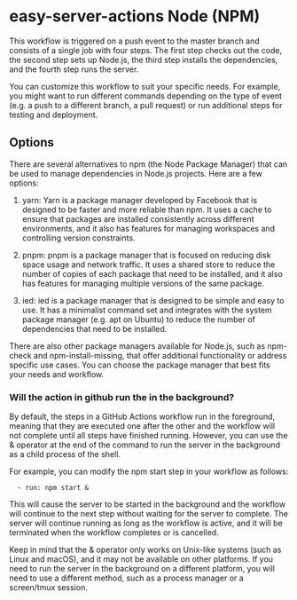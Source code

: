 # easy-server-actions Node (NPM)

This workflow is triggered on a push event to the master branch and consists of a single job with four steps. The first step checks out the code, the second step sets up Node.js, the third step installs the dependencies, and the fourth step runs the server.

You can customize this workflow to suit your specific needs. For example, you might want to run different commands depending on the type of event (e.g. a push to a different branch, a pull request) or run additional steps for testing and deployment.

## Options

There are several alternatives to npm (the Node Package Manager) that can be used to manage dependencies in Node.js projects. Here are a few options:

1. yarn: Yarn is a package manager developed by Facebook that is designed to be faster and more reliable than npm. It uses a cache to ensure that packages are installed consistently across different environments, and it also has features for managing workspaces and controlling version constraints.

2. pnpm: pnpm is a package manager that is focused on reducing disk space usage and network traffic. It uses a shared store to reduce the number of copies of each package that need to be installed, and it also has features for managing multiple versions of the same package.

3. ied: ied is a package manager that is designed to be simple and easy to use. It has a minimalist command set and integrates with the system package manager (e.g. apt on Ubuntu) to reduce the number of dependencies that need to be installed.

There are also other package managers available for Node.js, such as npm-check and npm-install-missing, that offer additional functionality or address specific use cases. You can choose the package manager that best fits your needs and workflow.

### Will the action in github run the in the background?

By default, the steps in a GitHub Actions workflow run in the foreground, meaning that they are executed one after the other and the workflow will not complete until all steps have finished running. However, you can use the & operator at the end of the command to run the server in the background as a child process of the shell.

For example, you can modify the npm start step in your workflow as follows:

      - run: npm start &

This will cause the server to be started in the background and the workflow will continue to the next step without waiting for the server to complete. The server will continue running as long as the workflow is active, and it will be terminated when the workflow completes or is cancelled.

Keep in mind that the & operator only works on Unix-like systems (such as Linux and macOS), and it may not be available on other platforms. If you need to run the server in the background on a different platform, you will need to use a different method, such as a process manager or a screen/tmux session.
